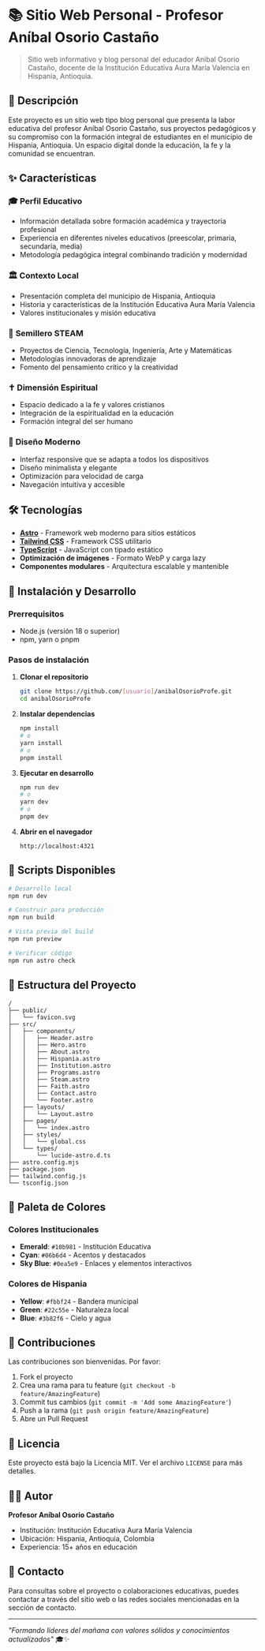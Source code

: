 # 📚 Sitio Web Personal - Profesor Aníbal Osorio Castaño

> Sitio web informativo y blog personal del educador Aníbal Osorio Castaño, docente de la Institución Educativa Aura María Valencia en Hispania, Antioquia.

## 🌟 Descripción

Este proyecto es un sitio web tipo blog personal que presenta la labor educativa del profesor Aníbal Osorio Castaño, sus proyectos pedagógicos y su compromiso con la formación integral de estudiantes en el municipio de Hispania, Antioquia. Un espacio digital donde la educación, la fe y la comunidad se encuentran.

## ✨ Características

### 🎓 **Perfil Educativo**

- Información detallada sobre formación académica y trayectoria profesional
- Experiencia en diferentes niveles educativos (preescolar, primaria, secundaria, media)
- Metodología pedagógica integral combinando tradición y modernidad

### 🏛️ **Contexto Local**

- Presentación completa del municipio de Hispania, Antioquia
- Historia y características de la Institución Educativa Aura María Valencia
- Valores institucionales y misión educativa

### 🔬 **Semillero STEAM**

- Proyectos de Ciencia, Tecnología, Ingeniería, Arte y Matemáticas
- Metodologías innovadoras de aprendizaje
- Fomento del pensamiento crítico y la creatividad

### ✝️ **Dimensión Espiritual**

- Espacio dedicado a la fe y valores cristianos
- Integración de la espiritualidad en la educación
- Formación integral del ser humano

### 📱 **Diseño Moderno**

- Interfaz responsive que se adapta a todos los dispositivos
- Diseño minimalista y elegante
- Optimización para velocidad de carga
- Navegación intuitiva y accesible

## 🛠️ Tecnologías

- **[Astro](https://astro.build/)** - Framework web moderno para sitios estáticos
- **[Tailwind CSS](https://tailwindcss.com/)** - Framework CSS utilitario
- **[TypeScript](https://www.typescriptlang.org/)** - JavaScript con tipado estático
- **Optimización de imágenes** - Formato WebP y carga lazy
- **Componentes modulares** - Arquitectura escalable y mantenible

## 🚀 Instalación y Desarrollo

### Prerrequisitos

- Node.js (versión 18 o superior)
- npm, yarn o pnpm

### Pasos de instalación

1. **Clonar el repositorio**

   ```bash
   git clone https://github.com/[usuario]/anibalOsorioProfe.git
   cd anibalOsorioProfe
   ```

2. **Instalar dependencias**

   ```bash
   npm install
   # o
   yarn install
   # o
   pnpm install
   ```

3. **Ejecutar en desarrollo**

   ```bash
   npm run dev
   # o
   yarn dev
   # o
   pnpm dev
   ```

4. **Abrir en el navegador**
   ```
   http://localhost:4321
   ```

## 📝 Scripts Disponibles

```bash
# Desarrollo local
npm run dev

# Construir para producción
npm run build

# Vista previa del build
npm run preview

# Verificar código
npm run astro check
```

## 📂 Estructura del Proyecto

```
/
├── public/
│   └── favicon.svg
├── src/
│   ├── components/
│   │   ├── Header.astro
│   │   ├── Hero.astro
│   │   ├── About.astro
│   │   ├── Hispania.astro
│   │   ├── Institution.astro
│   │   ├── Programs.astro
│   │   ├── Steam.astro
│   │   ├── Faith.astro
│   │   ├── Contact.astro
│   │   └── Footer.astro
│   ├── layouts/
│   │   └── Layout.astro
│   ├── pages/
│   │   └── index.astro
│   ├── styles/
│   │   └── global.css
│   └── types/
│       └── lucide-astro.d.ts
├── astro.config.mjs
├── package.json
├── tailwind.config.js
└── tsconfig.json
```

## 🎨 Paleta de Colores

### Colores Institucionales

- **Emerald**: `#10b981` - Institución Educativa
- **Cyan**: `#06b6d4` - Acentos y destacados
- **Sky Blue**: `#0ea5e9` - Enlaces y elementos interactivos

### Colores de Hispania

- **Yellow**: `#fbbf24` - Bandera municipal
- **Green**: `#22c55e` - Naturaleza local
- **Blue**: `#3b82f6` - Cielo y agua

## 🤝 Contribuciones

Las contribuciones son bienvenidas. Por favor:

1. Fork el proyecto
2. Crea una rama para tu feature (`git checkout -b feature/AmazingFeature`)
3. Commit tus cambios (`git commit -m 'Add some AmazingFeature'`)
4. Push a la rama (`git push origin feature/AmazingFeature`)
5. Abre un Pull Request

## 📄 Licencia

Este proyecto está bajo la Licencia MIT. Ver el archivo `LICENSE` para más detalles.

## 👨‍🏫 Autor

**Profesor Aníbal Osorio Castaño**

- Institución: Institución Educativa Aura María Valencia
- Ubicación: Hispania, Antioquia, Colombia
- Experiencia: 15+ años en educación

## 📧 Contacto

Para consultas sobre el proyecto o colaboraciones educativas, puedes contactar a través del sitio web o las redes sociales mencionadas en la sección de contacto.

---

_"Formando líderes del mañana con valores sólidos y conocimientos actualizados"_ 🎓✨
